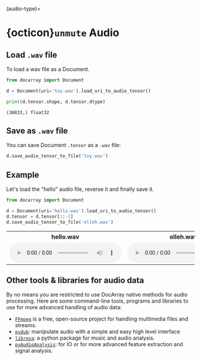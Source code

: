 (audio-type)=
# {octicon}`unmute` Audio

## Load `.wav` file 

To load a wav file as a Document.

```python
from docarray import Document

d = Document(uri='toy.wav').load_uri_to_audio_tensor()

print(d.tensor.shape, d.tensor.dtype)
```

```text
(30833,) float32
```

## Save as `.wav` file

You can save Document `.tensor` as a `.wav` file:

```python
d.save_audio_tensor_to_file('toy.wav')
```


## Example

Let's load the "hello" audio file, reverse it and finally save it.

```python
from docarray import Document

d = Document(uri='hello.wav').load_uri_to_audio_tensor()
d.tensor = d.tensor[::-1]
d.save_audio_tensor_to_file('olleh.wav')
```

<table>
  <tr>
    <th>hello.wav</th>
    <th>olleh.wav</th>
  </tr>
  <tr>
    <td><audio controls><source src="../../_static/hello.wav" type="audio/wav"></audio></td>
    <td><audio controls><source src="../../_static/olleh.wav" type="audio/wav"></audio></td>
  </tr>
</table>


## Other tools & libraries for audio data

By no means you are restricted to use DocArray native methods for audio processing. Here are some command-line tools, programs and libraries to use for more advanced handling of audio data:

- [`FFmpeg`](https://ffmpeg.org) is a free, open-source project for handling multimedia files and streams. 
- [`pydub`](https://github.com/jiaaro/pydub): manipulate audio with a simple and easy high level interface
- [`librosa`](https://librosa.github.io/librosa/): a python package for music and audio analysis.
- [`pyAudioAnalysis`](https://github.com/tyiannak/pyAudioAnalysis): for IO or for more advanced feature extraction and signal analysis.

